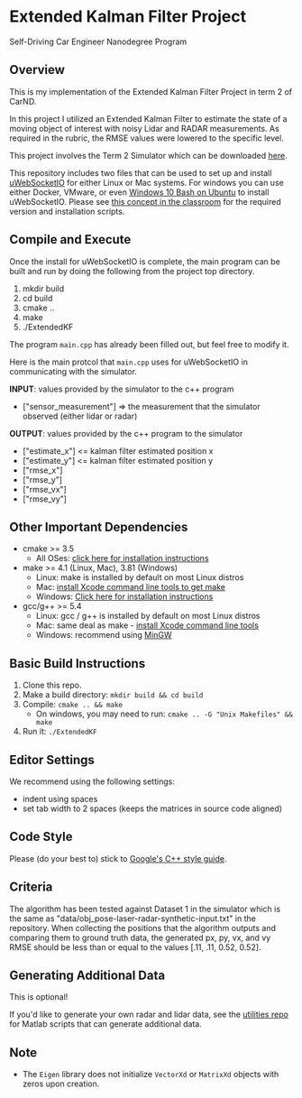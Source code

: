 # Extended Kalman Filter Project

Self-Driving Car Engineer Nanodegree Program

## Overview

This is my implementation of the Extended Kalman Filter Project in term 2 of CarND.

In this project I utilized an Extended Kalman Filter to estimate the state of a moving object of interest with noisy Lidar and RADAR measurements. As required in the rubric, the RMSE values were lowered to the specific level.

This project involves the Term 2 Simulator which can be downloaded [here](https://github.com/udacity/self-driving-car-sim/releases).

This repository includes two files that can be used to set up and install [uWebSocketIO](https://github.com/uWebSockets/uWebSockets) for either Linux or Mac systems. For windows you can use either Docker, VMware, or even [Windows 10 Bash on Ubuntu](https://www.howtogeek.com/249966/how-to-install-and-use-the-linux-bash-shell-on-windows-10/) to install uWebSocketIO. Please see [this concept in the classroom](https://classroom.udacity.com/nanodegrees/nd013/parts/40f38239-66b6-46ec-ae68-03afd8a601c8/modules/0949fca6-b379-42af-a919-ee50aa304e6a/lessons/f758c44c-5e40-4e01-93b5-1a82aa4e044f/concepts/16cf4a78-4fc7-49e1-8621-3450ca938b77) for the required version and installation scripts.

## Compile and Execute

Once the install for uWebSocketIO is complete, the main program can be built and run by doing the following from the project top directory.

1. mkdir build
2. cd build
3. cmake ..
4. make
5. ./ExtendedKF

The program `main.cpp` has already been filled out, but feel free to modify it.

Here is the main protcol that `main.cpp` uses for uWebSocketIO in communicating with the simulator.

**INPUT**: values provided by the simulator to the c++ program

- ["sensor_measurement"] => the measurement that the simulator observed (either lidar or radar)

**OUTPUT**: values provided by the c++ program to the simulator

- ["estimate_x"] <= kalman filter estimated position x
- ["estimate_y"] <= kalman filter estimated position y
- ["rmse_x"]
- ["rmse_y"]
- ["rmse_vx"]
- ["rmse_vy"]

## Other Important Dependencies

- cmake >= 3.5
  - All OSes: [click here for installation instructions](https://cmake.org/install/)
- make >= 4.1 (Linux, Mac), 3.81 (Windows)
  - Linux: make is installed by default on most Linux distros
  - Mac: [install Xcode command line tools to get make](https://developer.apple.com/xcode/features/)
  - Windows: [Click here for installation instructions](http://gnuwin32.sourceforge.net/packages/make.htm)
- gcc/g++ >= 5.4
  - Linux: gcc / g++ is installed by default on most Linux distros
  - Mac: same deal as make - [install Xcode command line tools](https://developer.apple.com/xcode/features/)
  - Windows: recommend using [MinGW](http://www.mingw.org/)

## Basic Build Instructions

1. Clone this repo.
2. Make a build directory: `mkdir build && cd build`
3. Compile: `cmake .. && make`
   - On windows, you may need to run: `cmake .. -G "Unix Makefiles" && make`
4. Run it: `./ExtendedKF `

## Editor Settings

We recommend using the following settings:

- indent using spaces
- set tab width to 2 spaces (keeps the matrices in source code aligned)

## Code Style

Please (do your best to) stick to [Google's C++ style guide](https://google.github.io/styleguide/cppguide.html).

## Criteria

The algorithm has been tested against Dataset 1 in the simulator which is the same as "data/obj_pose-laser-radar-synthetic-input.txt" in the repository. When collecting the positions that the algorithm outputs and comparing them to ground truth data, the generated px, py, vx, and vy RMSE should be less than or equal to the values [.11, .11, 0.52, 0.52].

## Generating Additional Data

This is optional!

If you'd like to generate your own radar and lidar data, see the
[utilities repo](https://github.com/udacity/CarND-Mercedes-SF-Utilities) for
Matlab scripts that can generate additional data.

## Note

- The ```Eigen``` library does not initialize ```VectorXd``` or ```MatrixXd``` objects with zeros upon creation.

